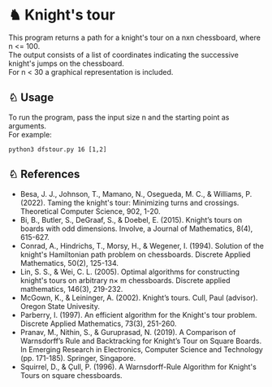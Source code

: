 # ♞ Knight's tour

This program returns a path for a knight's tour on a nxn chessboard, where n <= 100.  
The output consists of a list of coordinates indicating the successive knight's jumps on the chessboard.  
For n < 30 a graphical representation is included.


## ♘ Usage

To run the program, pass the input size n and the starting point as arguments.  
For example:

```
python3 dfstour.py 16 [1,2]
```






## ♘ References  

- Besa, J. J., Johnson, T., Mamano, N., Osegueda, M. C., & Williams, P. (2022). Taming the knight's tour: Minimizing turns and crossings. Theoretical Computer Science, 902, 1-20.
- Bi, B., Butler, S., DeGraaf, S., & Doebel, E. (2015). Knight’s tours on boards with odd dimensions. Involve, a Journal of Mathematics, 8(4), 615-627.
- Conrad, A., Hindrichs, T., Morsy, H., & Wegener, I. (1994). Solution of the knight's Hamiltonian path problem on chessboards. Discrete Applied Mathematics, 50(2), 125-134.
- Lin, S. S., & Wei, C. L. (2005). Optimal algorithms for constructing knight's tours on arbitrary n× m chessboards. Discrete applied mathematics, 146(3), 219-232.
- McGown, K., & Leininger, A. (2002). Knight’s tours. Cull, Paul (advisor). Oregon State Univesity.
- Parberry, I. (1997). An efficient algorithm for the Knight's tour problem. Discrete Applied Mathematics, 73(3), 251-260.
- Pranav, M., Nithin, S., & Guruprasad, N. (2019). A Comparison of Warnsdorff’s Rule and Backtracking for Knight’s Tour on Square Boards. In Emerging Research in Electronics, Computer Science and Technology (pp. 171-185). Springer, Singapore.
- Squirrel, D., & Çull, P. (1996). A Warnsdorff-Rule Algorithm for Knight's Tours on square chessboards.
